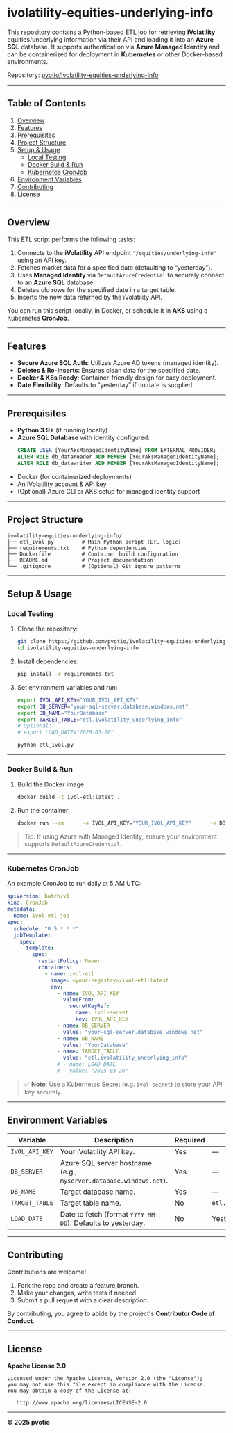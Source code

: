 # ivolatility-equities-underlying-info

This repository contains a Python-based ETL job for retrieving **iVolatility** equities/underlying information via their API and loading it into an **Azure SQL** database. It supports authentication via **Azure Managed Identity** and can be containerized for deployment in **Kubernetes** or other Docker-based environments.

Repository: [pvotio/ivolatility-equities-underlying-info](https://github.com/pvotio/ivolatility-equities-underlying-info)

---

## Table of Contents

1. [Overview](#overview)  
2. [Features](#features)  
3. [Prerequisites](#prerequisites)  
4. [Project Structure](#project-structure)  
5. [Setup & Usage](#setup--usage)  
   - [Local Testing](#local-testing)  
   - [Docker Build & Run](#docker-build--run)  
   - [Kubernetes CronJob](#kubernetes-cronjob)  
6. [Environment Variables](#environment-variables)  
7. [Contributing](#contributing)  
8. [License](#license)  

---

## Overview

This ETL script performs the following tasks:

1. Connects to the **iVolatility** API endpoint `"/equities/underlying-info"` using an API key.  
2. Fetches market data for a specified date (defaulting to “yesterday”).  
3. Uses **Managed Identity** via `DefaultAzureCredential` to securely connect to an **Azure SQL** database.  
4. Deletes old rows for the specified date in a target table.  
5. Inserts the new data returned by the iVolatility API.

You can run this script locally, in Docker, or schedule it in **AKS** using a Kubernetes **CronJob**.

---

## Features

- **Secure Azure SQL Auth**: Utilizes Azure AD tokens (managed identity).  
- **Deletes & Re-Inserts**: Ensures clean data for the specified date.  
- **Docker & K8s Ready**: Container-friendly design for easy deployment.  
- **Date Flexibility**: Defaults to “yesterday” if no date is supplied.

---

## Prerequisites

- **Python 3.9+** (if running locally)  
- **Azure SQL Database** with identity configured:
  ```sql
  CREATE USER [YourAksManagedIdentityName] FROM EXTERNAL PROVIDER;
  ALTER ROLE db_datareader ADD MEMBER [YourAksManagedIdentityName];
  ALTER ROLE db_datawriter ADD MEMBER [YourAksManagedIdentityName];
  ```
- Docker (for containerized deployments)  
- An iVolatility account & API key  
- (Optional) Azure CLI or AKS setup for managed identity support

---

## Project Structure

```
ivolatility-equities-underlying-info/
├── etl_ivol.py         # Main Python script (ETL logic)
├── requirements.txt    # Python dependencies
├── Dockerfile          # Container build configuration
├── README.md           # Project documentation
└── .gitignore          # (Optional) Git ignore patterns
```

---

## Setup & Usage

### Local Testing

1. Clone the repository:
   ```bash
   git clone https://github.com/pvotio/ivolatility-equities-underlying-info.git
   cd ivolatility-equities-underlying-info
   ```

2. Install dependencies:
   ```bash
   pip install -r requirements.txt
   ```

3. Set environment variables and run:
   ```bash
   export IVOL_API_KEY="YOUR_IVOL_API_KEY"
   export DB_SERVER="your-sql-server.database.windows.net"
   export DB_NAME="YourDatabase"
   export TARGET_TABLE="etl.ivolatility_underlying_info"
   # Optional:
   # export LOAD_DATE="2025-03-20"

   python etl_ivol.py
   ```

---

### Docker Build & Run

1. Build the Docker image:
   ```bash
   docker build -t ivol-etl:latest .
   ```

2. Run the container:
   ```bash
   docker run --rm      -e IVOL_API_KEY="YOUR_IVOL_API_KEY"      -e DB_SERVER="your-sql-server.database.windows.net"      -e DB_NAME="YourDatabase"      -e TARGET_TABLE="etl.ivolatility_underlying_info"      ivol-etl:latest
   ```

> Tip: If using Azure with Managed Identity, ensure your environment supports `DefaultAzureCredential`.

---

### Kubernetes CronJob

An example CronJob to run daily at 5 AM UTC:

```yaml
apiVersion: batch/v1
kind: CronJob
metadata:
  name: ivol-etl-job
spec:
  schedule: "0 5 * * *"
  jobTemplate:
    spec:
      template:
        spec:
          restartPolicy: Never
          containers:
            - name: ivol-etl
              image: <your-registry>/ivol-etl:latest
              env:
                - name: IVOL_API_KEY
                  valueFrom:
                    secretKeyRef:
                      name: ivol-secret
                      key: IVOL_API_KEY
                - name: DB_SERVER
                  value: "your-sql-server.database.windows.net"
                - name: DB_NAME
                  value: "YourDatabase"
                - name: TARGET_TABLE
                  value: "etl.ivolatility_underlying_info"
                # - name: LOAD_DATE
                #   value: "2025-03-20"
```

> ✅ **Note**: Use a Kubernetes Secret (e.g. `ivol-secret`) to store your API key securely.

---

## Environment Variables

| Variable       | Description                                                    | Required | Default                          |
|----------------|----------------------------------------------------------------|----------|----------------------------------|
| `IVOL_API_KEY` | Your iVolatility API key.                                      | Yes      | —                                |
| `DB_SERVER`    | Azure SQL server hostname (e.g., `myserver.database.windows.net`). | Yes  | —                                |
| `DB_NAME`      | Target database name.                                          | Yes      | —                                |
| `TARGET_TABLE` | Target table name.                                             | No       | `etl.ivolatility_underlying_info` |
| `LOAD_DATE`    | Date to fetch (format `YYYY-MM-DD`). Defaults to yesterday.   | No       | Yesterday (UTC)                  |

---

## Contributing

Contributions are welcome!

1. Fork the repo and create a feature branch.  
2. Make your changes, write tests if needed.  
3. Submit a pull request with a clear description.

By contributing, you agree to abide by the project's **Contributor Code of Conduct**.

---

## License

**Apache License 2.0**

```
Licensed under the Apache License, Version 2.0 (the "License");
you may not use this file except in compliance with the License.
You may obtain a copy of the License at:

   http://www.apache.org/licenses/LICENSE-2.0
```

---

**© 2025 pvotio**
